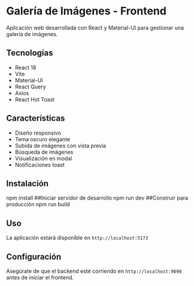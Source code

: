 # Galería de Imágenes - Frontend

Aplicación web desarrollada con React y Material-UI para gestionar una galería de imágenes.

## Tecnologías

- React 18
- Vite
- Material-UI
- React Query
- Axios
- React Hot Toast

## Características

- Diseño responsivo
- Tema oscuro elegante
- Subida de imágenes con vista previa
- Búsqueda de imágenes
- Visualización en modal
- Notificaciones toast

## Instalación
npm install
                                                                                                                              ##Iniciar servidor de desarrollo
npm run dev
                                                                                                                              ##Construir para producción
npm run build


## Uso

La aplicación estará disponible en `http://localhost:5173`

## Configuración

Asegúrate de que el backend esté corriendo en `http://localhost:9090` antes de iniciar el frontend.

